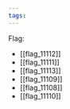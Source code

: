 ```yaml
---
tags:
---
```

Flag:
- [[flag_11112]]
- [[flag_11111]]
- [[flag_11113]]
- [[flag_11109]]
- [[flag_11108]]
- [[flag_11110]]
